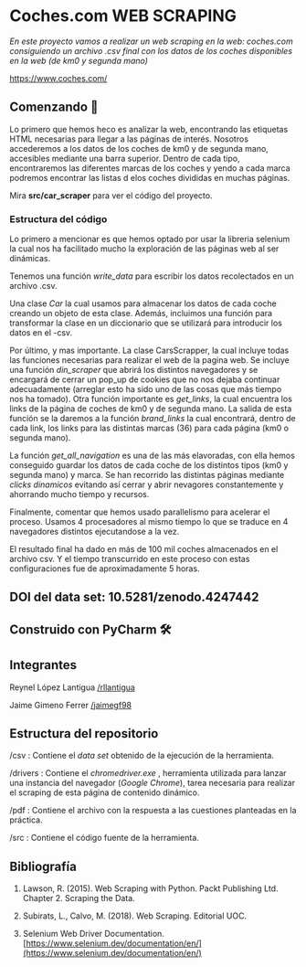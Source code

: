# Coches.com WEB SCRAPING

_En este proyecto vamos a realizar un web scraping en la web: coches.com consiguiendo un archivo 
.csv final con los datos de los coches disponibles en la web (de km0 y segunda mano)_

https://www.coches.com/

## Comenzando 🚀

Lo primero que hemos heco es analizar la web, encontrando las etiquetas HTML necesarias para llegar a las páginas
de interés. Nosotros accederemos a los datos de los coches de km0 y de segunda mano, accesibles mediante una barra
superior. Dentro de cada tipo, encontraremos las diferentes marcas de los coches y yendo a cada marca podremos encontrar
las listas d elos coches divididas en muchas páginas.

Mira **src/car_scraper** para ver el código del proyecto.



### Estructura del código

Lo primero a mencionar es que hemos optado por usar la libreria selenium la cual nos ha facilitado mucho la exploración
de las páginas web al ser dinámicas.

Tenemos una función _write_data_ para escribir los datos recolectados en un archivo .csv.

Una clase _Car_ la cual usamos para almacenar los datos de cada coche creando un objeto de esta clase. Además,
incluimos una función para transformar la clase en un diccionario que se utilizará para introducir los datos  en el -csv.

Por último, y mas importante. La clase CarsScrapper, la cual incluye todas las funciones necesarias para realizar el web
de la pagina web. Se incluye una función _din_scraper_ que abrirá los distintos navegadores y se encargará de cerrar
un pop_up de cookies que no nos dejaba continuar adecuadamente (arreglar esto ha sido uno de las cosas que más tiempo 
nos ha tomado). Otra función importante es _get_links_, la cual encuentra los links de la página de coches de km0 y de
segunda mano. La salida de esta función se la daremos a la función _brand_links_ la cual encontrará, dentro de cada link, 
los links para las distintas marcas (36) para cada página (km0 o segunda mano).

La función _get_all_navigation_ es una de las más elavoradas, con ella hemos conseguido guardar los datos de cada coche
de los distintos tipos (km0 y segunda mano) y marca. Se han recorrido las distintas páginas mediante _clicks dinamicos_
evitando así cerrar y abrir nevagores constantemente y ahorrando mucho tiempo y recursos.

Finalmente, comentar que hemos usado parallelismo para acelerar el proceso. Usamos 4 procesadores al mismo tiempo lo que
se traduce en 4 navegadores distintos ejecutandose a la vez.

El resultado final ha dado en más de 100 mil coches almacenados en el archivo csv. Y el tiempo transcurrido en este proceso 
con estas configuraciones fue de aproximadamente 5 horas.

## DOI del data set: 10.5281/zenodo.4247442


## Construido con PyCharm 🛠️

## Integrantes 

Reynel López Lantigua [/rllantigua](https://github.com/rllantigua)

Jaime Gimeno Ferrer   [/jaimegf98](https://github.com/JaimeGimeno)
   
## Estructura del repositorio 

/csv : Contiene el _data set_ obtenido de la ejecución de la herramienta.

/drivers : Contiene el _chromedriver.exe_ , herramienta utilizada para lanzar una instancia del navegador (_Google Chrome_), tarea necesaria para realizar el scraping de esta página de contenido dinámico.
 
/pdf : Contiene el archivo con la respuesta a las cuestiones planteadas en la práctica.

/src : Contiene el código fuente de la herramienta.


## Bibliografía 
1. Lawson, R. (2015). Web Scraping with Python. Packt Publishing Ltd. Chapter 2. Scraping the Data.

2. Subirats, L., Calvo, M. (2018). Web Scraping. Editorial UOC. 

3. Selenium Web Driver Documentation. [https://www.selenium.dev/documentation/en/](https://www.selenium.dev/documentation/en/)


